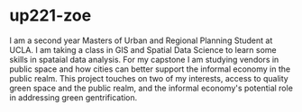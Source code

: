 # up221-zoe
I am a second year Masters of Urban and Regional Planning Student at UCLA. I am taking a class in GIS and Spatial Data Science to learn some skills in spataial data analysis. For my capstone I am studying vendors in public space and how cities can better support the informal economy in the public realm. This project touches on two of my interests, access to quality green space and the public realm, and the informal economy's potential role in addressing green gentrification.
